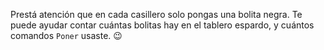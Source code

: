 Prestá atención que en cada casillero solo pongas una bolita negra. Te puede ayudar contar cuántas bolitas hay en el tablero espardo, y cuántos comandos `Poner` usaste. :wink: